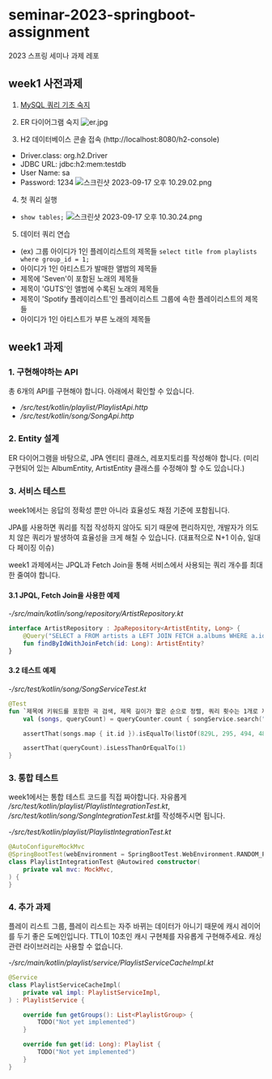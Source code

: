 # seminar-2023-springboot-assignment

2023 스프링 세미나 과제 레포

## week1 사전과제

1. [MySQL 쿼리 기초 숙지](https://cocoon1787.tistory.com/762)

2. ER 다이어그램 숙지
![er.jpg](..%2F..%2FDownloads%2Fer.jpg)

3. H2 데이터베이스 콘솔 접속 (http://localhost:8080/h2-console)
- Driver.class: org.h2.Driver
- JDBC URL: jdbc:h2:mem:testdb
- User Name: sa
- Password: 1234
![스크린샷 2023-09-17 오후 10.29.02.png](..%2F..%2F..%2F..%2Fvar%2Ffolders%2Fjp%2F1fb2qd5n4x3ffjlzn6pcw2t40000gn%2FT%2FTemporaryItems%2FNSIRD_screencaptureui_CPyqNx%2F%EC%8A%A4%ED%81%AC%EB%A6%B0%EC%83%B7%202023-09-17%20%EC%98%A4%ED%9B%84%2010.29.02.png)

4. 첫 쿼리 실행
- `show tables;`
![스크린샷 2023-09-17 오후 10.30.24.png](..%2F..%2F..%2F..%2Fvar%2Ffolders%2Fjp%2F1fb2qd5n4x3ffjlzn6pcw2t40000gn%2FT%2FTemporaryItems%2FNSIRD_screencaptureui_ybjas1%2F%EC%8A%A4%ED%81%AC%EB%A6%B0%EC%83%B7%202023-09-17%20%EC%98%A4%ED%9B%84%2010.30.24.png)

5. 데이터 쿼리 연습
- (ex) 그룹 아이디가 1인 플레이리스트의 제목들 `select title from playlists where group_id = 1;`
- 아이디가 1인 아티스트가 발매한 앨범의 제목들
- 제목에 'Seven'이 포함된 노래의 제목들
- 제목이 'GUTS'인 앨범에 수록된 노래의 제목들
- 제목이 'Spotify 플레이리스트'인 플레이리스트 그룹에 속한 플레이리스트의 제목들
- 아이디가 1인 아티스트가 부른 노래의 제목들

## week1 과제

### 1. 구현해야하는 API

총 6개의 API를 구현해야 합니다. 아래에서 확인할 수 있습니다.

- */src/test/kotlin/playlist/PlaylistApi.http*
- */src/test/kotlin/song/SongApi.http*

### 2. Entity 설계
ER 다이어그램을 바탕으로, JPA 엔티티 클래스, 레포지토리를 작성해야 합니다. (미리 구현되어 있는 AlbumEntity, ArtistEntity 클래스를 수정해야 할 수도 있습니다.) 

### 3. 서비스 테스트
week1에서는 응답의 정확성 뿐만 아니라 효율성도 채점 기준에 포함됩니다.

JPA를 사용하면 쿼리를 직접 작성하지 않아도 되기 때문에 편리하지만, 개발자가 의도치 않은 쿼리가 발생하여 효율성을 크게 해칠 수 있습니다. (대표적으로 N+1 이슈, 일대다 페이징 이슈)

week1 과제에서는 JPQL과 Fetch Join을 통해 서비스에서 사용되는 쿼리 개수를 최대한 줄여야 합니다.

#### 3.1 JPQL, Fetch Join을 사용한 예제

*-/src/main/kotlin/song/repository/ArtistRepository.kt*

```kotlin
interface ArtistRepository : JpaRepository<ArtistEntity, Long> {
    @Query("SELECT a FROM artists a LEFT JOIN FETCH a.albums WHERE a.id = :id")
    fun findByIdWithJoinFetch(id: Long): ArtistEntity?
}
```

#### 3.2 테스트 예제

*-/src/test/kotlin/song/SongServiceTest.kt*


```kotlin
@Test
fun `제목에 키워드를 포함한 곡 검색, 제목 길이가 짧은 순으로 정렬, 쿼리 횟수는 1개로 제한`() {
    val (songs, queryCount) = queryCounter.count { songService.search("Don't") }

    assertThat(songs.map { it.id }).isEqualTo(listOf(829L, 295, 494, 482, 523, 359, 1538, 487))

    assertThat(queryCount).isLessThanOrEqualTo(1)
}
```

### 3. 통합 테스트
week1에서는 통합 테스트 코드를 직접 짜야합니다. 자유롭게 */src/test/kotlin/playlist/PlaylistIntegrationTest.kt*, */src/test/kotlin/song/SongIntegrationTest.kt*를 작성해주시면 됩니다.

*-/src/test/kotlin/playlist/PlaylistIntegrationTest.kt*

```kotlin
@AutoConfigureMockMvc
@SpringBootTest(webEnvironment = SpringBootTest.WebEnvironment.RANDOM_PORT)
class PlaylistIntegrationTest @Autowired constructor(
    private val mvc: MockMvc,
) {
}
```

### 4. 추가 과제
플레이 리스트 그룹, 플레이 리스트는 자주 바뀌는 데이터가 아니기 때문에 캐시 레이어를 두기 좋은 도메인입니다. TTL이 10초인 캐시 구현체를 자유롭게 구현해주세요. 캐싱 관련 라이브러리는 사용할 수 없습니다.

*-/src/main/kotlin/playlist/service/PlaylistServiceCacheImpl.kt*

```kotlin
@Service
class PlaylistServiceCacheImpl(
    private val impl: PlaylistServiceImpl,
) : PlaylistService {

    override fun getGroups(): List<PlaylistGroup> {
        TODO("Not yet implemented")
    }

    override fun get(id: Long): Playlist {
        TODO("Not yet implemented")
    }
}
```

